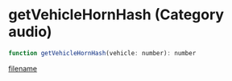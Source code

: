 # getVehicleHornHash (Category audio)

```js
function getVehicleHornHash(vehicle: number): number
```

[filename](getVehicleHornHash_m.md ':include')